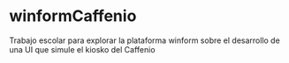 # winformCaffenio
Trabajo escolar para explorar la plataforma winform sobre el desarrollo de una UI que simule el kiosko del Caffenio
